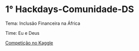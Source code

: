# 1° Hackdays-Comunidade-DS

Tema: Inclusão Financeira na África<br>

Time: Eu e Deus

<a href="https://www.kaggle.com/competitions/inclusao-financeira-na-africa">Competição no Kaggle</a>

